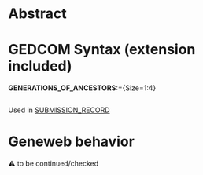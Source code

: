 ﻿# Abstract

# GEDCOM Syntax (extension included)

**GENERATIONS_OF_ANCESTORS**:={Size=1:4}
<pre>
</pre>
Used in <a href=Ged.SUBMISSION_RECORD.md>SUBMISSION_RECORD</a><br />

# Geneweb behavior


:warning: to be continued/checked

